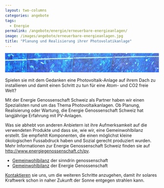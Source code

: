 ```yaml
---
layout: two-columns
categories: angebote
tags:
  - Energie
permalink: /angebote/energie/erneuerbare-energieanlagen/
image: /images/angebote/erneuerbare-energieanlagen.jpg
title: "Planung und Realisierung ihrer Photovolatikanlage"
---
```

<div class="angebot-top-wide"><img title="Planung und Realisierung ihrer Photovolatikanlage" src="/images/angebote/erneuerbare-energieanlagen_sub.jpg"></div>

Spielen sie mit dem Gedanken eine Photovoltaik-Anlage auf ihrem Dach zu installieren und damit einen Schritt zu tun für eine Atom- und CO2 freie Welt? 

Mit der Energie Genossenschaft Schweiz als Partner haben wir einen Spezialisten rund um das Thema Photovoltaikanlagen. Ob Planung, Realisierung oder Wartung, die Energie Genossenschaft Schweiz hat langjährige Erfahrung mit PV-Anlagen. 

Was sie abhebt von anderen Anbietern ist ihre Aufmerksamkeit auf die verwendeten Produkte und dass sie, wie wir, eine Gemeinwohlbilanz erstellt. Sie empfiehlt Komponenten, die einen möglichst kleine ökologischen Fussabdruck haben und Sozial gerecht produziert wurden. Mehr Informationen zur Energie Genossenschaft Schweiz finden sie auf http://www.energiegenossenschaft.ch/pv.

* [Gemeinwohlbilanz](/hintergrundwissen/gemeinwohlbilanz-2014/) der sinndrin genossenschaft
* [Gemeinwohlbilanz](http://www.energiegenossenschaft.ch/wp2/wp-content/uploads/2015/12/151127_Gemeinwohl-Bericht-EGch-2014.pdf) der Energie Genossenschaft

[Kontaktieren](/ueber-uns/kontakt/) sie uns, um die weiteren Schritte anzugehen, damit ihr solares Kraftwerk schon in naher Zukunft der Sonne entgegen strahlen kann.
